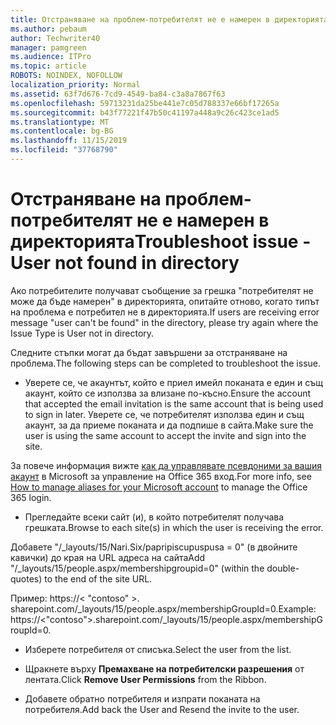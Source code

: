 ```yaml
---
title: Отстраняване на проблем-потребителят не е намерен в директорията
ms.author: pebaum
author: Techwriter40
manager: pamgreen
ms.audience: ITPro
ms.topic: article
ROBOTS: NOINDEX, NOFOLLOW
localization_priority: Normal
ms.assetid: 63f7d676-7cd9-4549-ba84-c3a8a7867f63
ms.openlocfilehash: 59713231da25be441e7c05d788337e66bf17265a
ms.sourcegitcommit: b43f77221f47b50c41197a448a9c26c423ce1ad5
ms.translationtype: MT
ms.contentlocale: bg-BG
ms.lasthandoff: 11/15/2019
ms.locfileid: "37768790"
---
```

# <a name="troubleshoot-issue---user-not-found-in-directory"></a><span data-ttu-id="9797c-102">Отстраняване на проблем-потребителят не е намерен в директорията</span><span class="sxs-lookup"><span data-stu-id="9797c-102">Troubleshoot issue - User not found in directory</span></span>

<span data-ttu-id="9797c-103">Ако потребителите получават съобщение за грешка "потребителят не може да бъде намерен" в директорията, опитайте отново, когато типът на проблема е потребител не в директорията.</span><span class="sxs-lookup"><span data-stu-id="9797c-103">If users are receiving error message "user can't be found" in the directory, please try again where the Issue Type is User not in directory.</span></span>

<span data-ttu-id="9797c-104">Следните стъпки могат да бъдат завършени за отстраняване на проблема.</span><span class="sxs-lookup"><span data-stu-id="9797c-104">The following steps can be completed to troubleshoot the issue.</span></span>

- <span data-ttu-id="9797c-105">Уверете се, че акаунтът, който е приел имейл поканата е един и същ акаунт, който се използва за влизане по-късно.</span><span class="sxs-lookup"><span data-stu-id="9797c-105">Ensure the account that accepted the email invitation is the same account that is being used to sign in later.</span></span> <span data-ttu-id="9797c-106">Уверете се, че потребителят използва един и същ акаунт, за да приеме поканата и да подпише в сайта.</span><span class="sxs-lookup"><span data-stu-id="9797c-106">Make sure the user is using the same account to accept the invite and sign into the site.</span></span> 

<span data-ttu-id="9797c-107">За повече информация вижте [как да управлявате псевдоними за вашия акаунт</a> в Microsoft за управление на Office 365 вход](https://support.microsoft.com/help/12407/microsoft-account-how-to-manage-aliases).</span><span class="sxs-lookup"><span data-stu-id="9797c-107">For more info, see [How to manage aliases for your Microsoft account</a> to manage the Office 365 login](https://support.microsoft.com/help/12407/microsoft-account-how-to-manage-aliases).</span></span> 

- <span data-ttu-id="9797c-108">Прегледайте всеки сайт (и), в който потребителят получава грешката.</span><span class="sxs-lookup"><span data-stu-id="9797c-108">Browse to each site(s) in which the user is receiving the error.</span></span> 

<span data-ttu-id="9797c-109">Добавете "/_layouts/15/Nari.Six/papripiscupuspusa = 0" (в двойните кавички) до края на URL адреса на сайта</span><span class="sxs-lookup"><span data-stu-id="9797c-109">Add "/_layouts/15/people.aspx/membershipgroupid=0" (within the double-quotes) to the end of the site URL.</span></span> 

<span data-ttu-id="9797c-110">Пример: https://< "contoso" >. sharepoint.com/_layouts/15/people.aspx/membershipGroupId=0.</span><span class="sxs-lookup"><span data-stu-id="9797c-110">Example: https://<"contoso">.sharepoint.com/_layouts/15/people.aspx/membershipGroupId=0.</span></span>

- <span data-ttu-id="9797c-111">Изберете потребителя от списъка.</span><span class="sxs-lookup"><span data-stu-id="9797c-111">Select the user from the list.</span></span>

- <span data-ttu-id="9797c-112">Щракнете върху **Премахване на потребителски разрешения** от лентата.</span><span class="sxs-lookup"><span data-stu-id="9797c-112">Click **Remove User Permissions** from the Ribbon.</span></span> 
-  <span data-ttu-id="9797c-113">Добавете обратно потребителя и изпрати поканата на потребителя.</span><span class="sxs-lookup"><span data-stu-id="9797c-113">Add back the User and Resend the invite to the user.</span></span>

